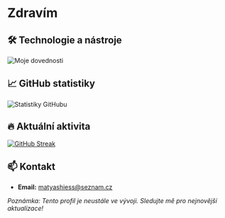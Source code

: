 # Zdravím

## 🛠️ Technologie a nástroje

![Moje dovednosti](https://skillicons.dev/icons?i=react,reactnative,js,ts,css,html,nodejs,figma,ps,filmora,mysql,blender)

## 📈 GitHub statistiky

![Statistiky GitHubu](https://github-readme-stats.vercel.app/api?username=VASE_UZIVATELSKE_JMENO&show_icons=true&theme=radical)

## 🔥 Aktuální aktivita

[![GitHub Streak](https://streak-stats.demolab.com?user=VASE_UZIVATELSKE_JMENO&theme=radical)](https://git.io/streak-stats)

## 📫 Kontakt

- **Email:** [matyashiess@seznam.cz](mailto:matyashiess@seznam.cz)

*Poznámka: Tento profil je neustále ve vývoji. Sledujte mě pro nejnovější aktualizace!*
